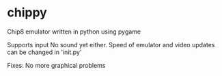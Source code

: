# chippy
Chip8 emulator written in python using pygame

Supports input
No sound yet either.
Speed of emulator and video updates can be changed in 'init.py'

Fixes:
No more graphical problems